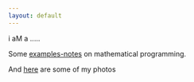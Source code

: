 ```yaml
---
layout: default
---
```



i aM a .....




Some [examples-notes](math_prog) on mathematical programming.

And [here](http://vlmeg.eu3.biz) are some of my photos



<!--- 
[Here](vlmeg.eu3.biz) are some of my photos.
--->
<!--- 
[...](test)
--->
